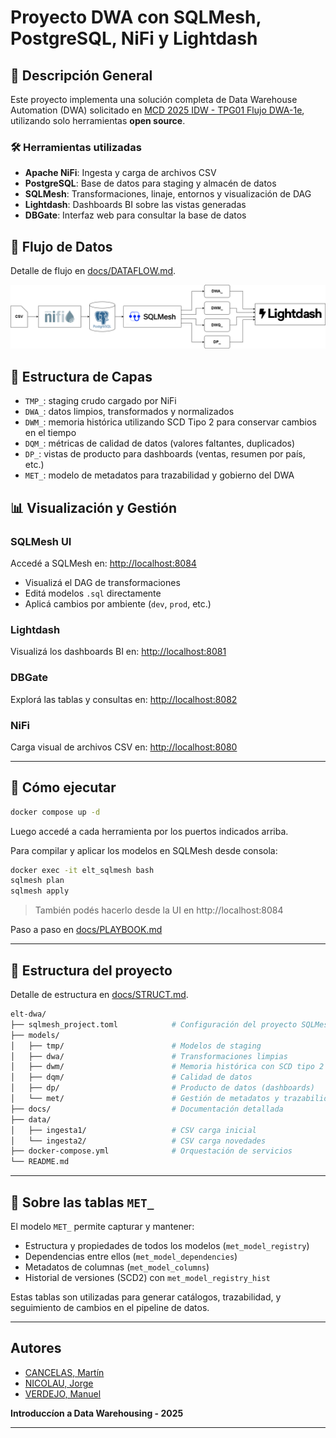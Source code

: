 # Proyecto DWA con SQLMesh, PostgreSQL, NiFi y Lightdash

## 📌 Descripción General
Este proyecto implementa una solución completa de Data Warehouse Automation (DWA) solicitado en [MCD 2025 IDW - TPG01 Flujo DWA-1e](docs/MCD_2025_IDW-TPG01_Flujo_DWA-1e.md), utilizando solo herramientas **open source**. 

### 🛠 Herramientas utilizadas
- **Apache NiFi**: Ingesta y carga de archivos CSV
- **PostgreSQL**: Base de datos para staging y almacén de datos
- **SQLMesh**: Transformaciones, linaje, entornos y visualización de DAG
- **Lightdash**: Dashboards BI sobre las vistas generadas
- **DBGate**: Interfaz web para consultar la base de datos

## 🔄 Flujo de Datos
Detalle de flujo en [docs/DATAFLOW.md](docs/DATAFLOW.md).

![](docs/flujo-dwa-sqlmesh.png)

## 🧱 Estructura de Capas
- `TMP_`: staging crudo cargado por NiFi
- `DWA_`: datos limpios, transformados y normalizados
- `DWM_`: memoria histórica utilizando SCD Tipo 2 para conservar cambios en el tiempo
- `DQM_`: métricas de calidad de datos (valores faltantes, duplicados)
- `DP_`: vistas de producto para dashboards (ventas, resumen por país, etc.)
- `MET_`: modelo de metadatos para trazabilidad y gobierno del DWA

## 📊 Visualización y Gestión

### SQLMesh UI
Accedé a SQLMesh en: [http://localhost:8084](http://localhost:8084)
- Visualizá el DAG de transformaciones
- Editá modelos `.sql` directamente
- Aplicá cambios por ambiente (`dev`, `prod`, etc.)

### Lightdash
Visualizá los dashboards BI en: [http://localhost:8081](http://localhost:8081)

### DBGate
Explorá las tablas y consultas en: [http://localhost:8082](http://localhost:8082)

### NiFi
Carga visual de archivos CSV en: [http://localhost:8080](http://localhost:8080)

---

## 🚀 Cómo ejecutar

```bash
docker compose up -d
```

Luego accedé a cada herramienta por los puertos indicados arriba.

Para compilar y aplicar los modelos en SQLMesh desde consola:

```bash
docker exec -it elt_sqlmesh bash
sqlmesh plan
sqlmesh apply
```

> También podés hacerlo desde la UI en http://localhost:8084

Paso a paso en [docs/PLAYBOOK.md](docs/PLAYBOOK.md)

---

## 🧩 Estructura del proyecto
Detalle de estructura en [docs/STRUCT.md](docs/STRUCT.md).

```bash
elt-dwa/
├── sqlmesh_project.toml            # Configuración del proyecto SQLMesh
├── models/
│   ├── tmp/                        # Modelos de staging
│   ├── dwa/                        # Transformaciones limpias
│   ├── dwm/                        # Memoria histórica con SCD tipo 2
│   ├── dqm/                        # Calidad de datos
│   ├── dp/                         # Producto de datos (dashboards)
│   └── met/                        # Gestión de metadatos y trazabilidad
├── docs/                           # Documentación detallada
├── data/
│   ├── ingesta1/                   # CSV carga inicial
│   └── ingesta2/                   # CSV carga novedades
├── docker-compose.yml              # Orquestación de servicios
└── README.md
```

---

## 🧠 Sobre las tablas `MET_`

El modelo `MET_` permite capturar y mantener:
- Estructura y propiedades de todos los modelos (`met_model_registry`)
- Dependencias entre ellos (`met_model_dependencies`)
- Metadatos de columnas (`met_model_columns`)
- Historial de versiones (SCD2) con `met_model_registry_hist`

Estas tablas son utilizadas para generar catálogos, trazabilidad, y seguimiento de cambios en el pipeline de datos.

---

## Autores

- [CANCELAS, Martín](https://www.linkedin.com/in/mart%C3%ADn-cancelas-2313a1154/)
- [NICOLAU, Jorge](https://jorgenicolau.ar/)
- [VERDEJO, Manuel](https://www.linkedin.com/in/manuel-nicol%C3%A1s-verdejo-b19255126/)

**Introduccíon a Data Warehousing - 2025**

---
